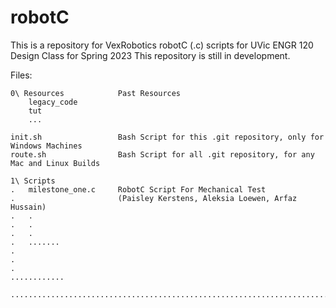 # robotC

This is a repository for VexRobotics robotC (.c) scripts for UVic ENGR 120 Design Class for Spring 2023
This repository is still in development.

Files:

    0\ Resources            Past Resources
        legacy_code
        tut
        ...
    
    init.sh                 Bash Script for this .git repository, only for Windows Machines
    route.sh                Bash Script for all .git repository, for any Mac and Linux Builds

    1\ Scripts
    .   milestone_one.c     RobotC Script For Mechanical Test
    .                       (Paisley Kerstens, Aleksia Loewen, Arfaz Hussain)
    .   .
    .   .
    .   .
    .   .......
    .
    .
    .
    ............

    ....................................................................................
